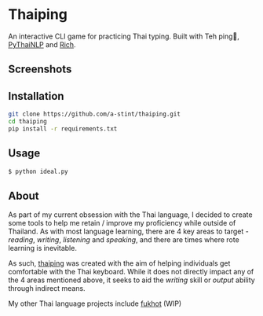 # Thaiping

An interactive CLI game for practicing Thai typing.
Built with Teh ping🧋, [PyThaiNLP](https://github.com/PyThaiNLP/pythainlp) and [Rich](https://github.com/Textualize/rich).

## Screenshots

## Installation

```bash
git clone https://github.com/a-stint/thaiping.git
cd thaiping
pip install -r requirements.txt
```

## Usage

```bash
$ python ideal.py
```

## About

As part of my current obsession with the Thai language, I decided to create some tools to help me retain / improve my proficiency while outside of Thailand. As with most language learning, there are 4 key areas to target - _reading_, _writing_, _listening_ and _speaking_, and there are times where rote learning is inevitable.

As such, [thaiping](https://github.com/a-stint/thaiping) was created with the aim of helping individuals get comfortable with the Thai keyboard. While it does not directly impact any of the 4 areas mentioned above, it seeks to aid the _writing_ skill or _output_ ability through indirect means.

My other Thai language projects include [fukhot](https://github.com/a-stint/fukhot) (WIP)
